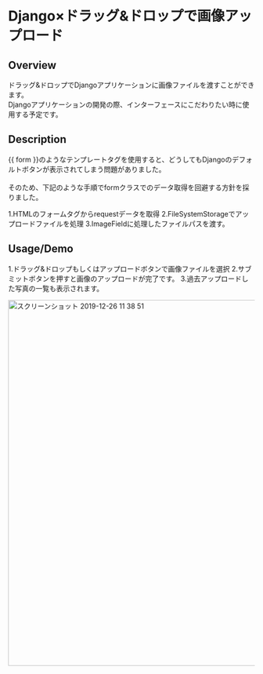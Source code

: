 # Django×ドラッグ&ドロップで画像アップロード

## Overview
ドラッグ&ドロップでDjangoアプリケーションに画像ファイルを渡すことができます。<br>
Djangoアプリケーションの開発の際、インターフェースにこだわりたい時に使用する予定です。

## Description
{{ form }}のようなテンプレートタグを使用すると、どうしてもDjangoのデフォルトボタンが表示されてしまう問題がありました。<br>  
そのため、下記のような手順でformクラスでのデータ取得を回避する方針を採りました。

1.HTMLのフォームタグからrequestデータを取得
2.FileSystemStorageでアップロードファイルを処理
3.ImageFieldに処理したファイルパスを渡す。

## Usage/Demo
1.ドラッグ&ドロップもしくはアップロードボタンで画像ファイルを選択
2.サブミットボタンを押すと画像のアップロードが完了です。
3.過去アップロードした写真の一覧も表示されます。

<img width="746" alt="スクリーンショット 2019-12-26 11 38 51" src="https://user-images.githubusercontent.com/53727020/71456590-799fe880-27dd-11ea-9b2f-b2769ea17e63.png">
